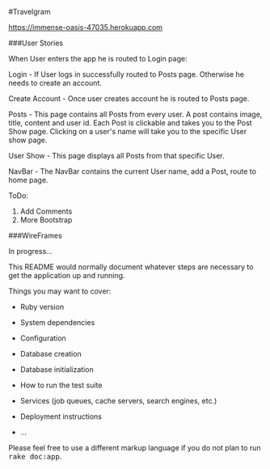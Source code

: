 #Travelgram

<https://immense-oasis-47035.herokuapp.com>

###User Stories

When User enters the app he is routed to Login page:

Login - If User logs in successfully routed to Posts page. Otherwise he needs to create an account.

Create Account - Once user creates account he is routed to Posts page.

Posts - This page contains all Posts from every user. A post contains image, title, content and user id. Each Post is clickable and takes you to the Post Show page. Clicking on a user's name will take you to the specific User show page.

User Show - This page displays all Posts from that specific User.

NavBar - The NavBar contains the current User name, add a Post, route to home page.


ToDo:
1. Add Comments
2. More Bootstrap


###WireFrames

In progress...

<!-- ![alt text](./images/wireframes1.png "Wireframe 1")
![alt text](./images/wireframes2.png "Wireframe 1") -->

This README would normally document whatever steps are necessary to get the
application up and running.

Things you may want to cover:

* Ruby version

* System dependencies

* Configuration

* Database creation

* Database initialization

* How to run the test suite

* Services (job queues, cache servers, search engines, etc.)

* Deployment instructions

* ...


Please feel free to use a different markup language if you do not plan to run
<tt>rake doc:app</tt>.
